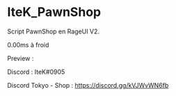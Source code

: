 # IteK_PawnShop

Script PawnShop en RageUI V2.

0.00ms à froid

Preview : 

Discord : IteK#0905

Discord Tokyo - Shop : https://discord.gg/kVJWvWN6fb
